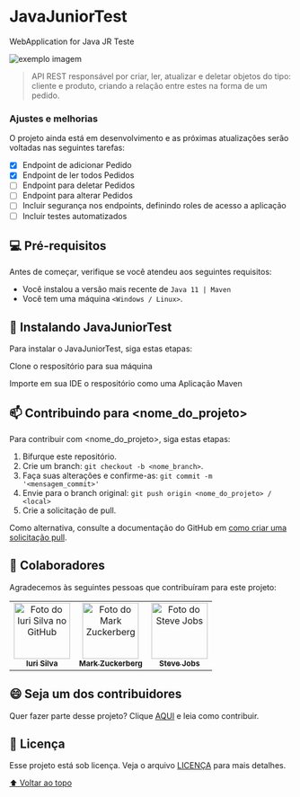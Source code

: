 # JavaJuniorTest
WebApplication for Java JR Teste


<img src="exemplo-image.png" alt="exemplo imagem">

> API REST responsável por criar, ler, atualizar e deletar objetos do tipo: cliente e produto, criando a relação entre estes na forma de um pedido.

### Ajustes e melhorias

O projeto ainda está em desenvolvimento e as próximas atualizações serão voltadas nas seguintes tarefas:

- [x] Endpoint de adicionar Pedido
- [x] Endpoint de ler todos Pedidos
- [ ] Endpoint para deletar Pedidos
- [ ] Endpoint para alterar Pedidos
- [ ] Incluir segurança nos endpoints, definindo roles de acesso a aplicação
- [ ] Incluir testes automatizados

## 💻 Pré-requisitos

Antes de começar, verifique se você atendeu aos seguintes requisitos:
* Você instalou a versão mais recente de `Java 11 | Maven`
* Você tem uma máquina `<Windows / Linux>`. 

## 🚀 Instalando JavaJuniorTest

Para instalar o JavaJuniorTest, siga estas etapas:

Clone o respositório para sua máquina

Importe em sua IDE o respositório como uma Aplicação Maven

## 📫 Contribuindo para <nome_do_projeto>
<!---Se o seu README for longo ou se você tiver algum processo ou etapas específicas que deseja que os contribuidores sigam, considere a criação de um arquivo CONTRIBUTING.md separado--->
Para contribuir com <nome_do_projeto>, siga estas etapas:

1. Bifurque este repositório.
2. Crie um branch: `git checkout -b <nome_branch>`.
3. Faça suas alterações e confirme-as: `git commit -m '<mensagem_commit>'`
4. Envie para o branch original: `git push origin <nome_do_projeto> / <local>`
5. Crie a solicitação de pull.

Como alternativa, consulte a documentação do GitHub em [como criar uma solicitação pull](https://help.github.com/en/github/collaborating-with-issues-and-pull-requests/creating-a-pull-request).

## 🤝 Colaboradores

Agradecemos às seguintes pessoas que contribuíram para este projeto:

<table>
  <tr>
    <td align="center">
      <a href="#">
        <img src="https://avatars3.githubusercontent.com/u/31936044" width="100px;" alt="Foto do Iuri Silva no GitHub"/><br>
        <sub>
          <b>Iuri Silva</b>
        </sub>
      </a>
    </td>
    <td align="center">
      <a href="#">
        <img src="https://s2.glbimg.com/FUcw2usZfSTL6yCCGj3L3v3SpJ8=/smart/e.glbimg.com/og/ed/f/original/2019/04/25/zuckerberg_podcast.jpg" width="100px;" alt="Foto do Mark Zuckerberg"/><br>
        <sub>
          <b>Mark Zuckerberg</b>
        </sub>
      </a>
    </td>
    <td align="center">
      <a href="#">
        <img src="https://miro.medium.com/max/360/0*1SkS3mSorArvY9kS.jpg" width="100px;" alt="Foto do Steve Jobs"/><br>
        <sub>
          <b>Steve Jobs</b>
        </sub>
      </a>
    </td>
  </tr>
</table>


## 😄 Seja um dos contribuidores<br>

Quer fazer parte desse projeto? Clique [AQUI](CONTRIBUTING.md) e leia como contribuir.

## 📝 Licença

Esse projeto está sob licença. Veja o arquivo [LICENÇA](LICENSE.md) para mais detalhes.

[⬆ Voltar ao topo](#nome-do-projeto)<br>

